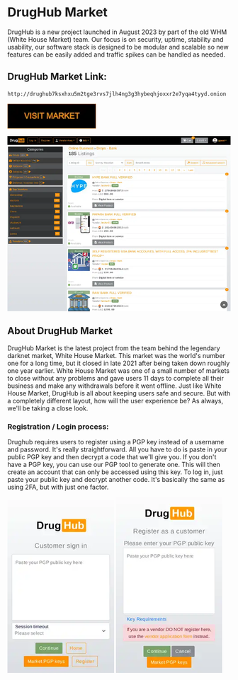 # DrugHub Market
DrugHub is a new project launched in August 2023 by part of the old WHM (White House Market) team. Our focus is on security, uptime, stability and usability, our software stack is designed to be modular and scalable so new features can be easily added and traffic spikes can be handled as needed.

## DrugHub Market Link:

```sh
http://drughub7ksxhxu5m2tge3rvs7jlh4ng3g3hybeqhjoxxr2e7yqa4tyyd.onion
```
[<img src="/assets/visit-market.webp" width="200">](http://drughub7ksxhxu5m2tge3rvs7jlh4ng3g3hybeqhjoxxr2e7yqa4tyyd.onion/)

<a href="http://drughub7ksxhxu5m2tge3rvs7jlh4ng3g3hybeqhjoxxr2e7yqa4tyyd.onion"><img src="/assets/drughub-preview.webp" alt="image" style="max-width: 100%;"><a>

## About DrugHub Market
DrugHub Market is the latest project from the team behind the legendary darknet market, White House Market. This market was the world's number one for a long time, but it closed in late 2021 after being taken down roughly one year earlier. White House Market was one of a small number of markets to close without any problems and gave users 11 days to complete all their business and make any withdrawals before it went offline. Just like White House Market, DrugHub is all about keeping users safe and secure. But with a completely different layout, how will the user experience be? As always, we'll be taking a close look.

### Registration / Login process:

Drughub requires users to register using a PGP key instead of a username and password. It's really straightforward. All you have to do is paste in your public PGP key and then decrypt a code that we'll give you. If you don't have a PGP key, you can use our PGP tool to generate one. This will then create an account that can only be accessed using this key. To log in, just paste your public key and decrypt another code. It's basically the same as using 2FA, but with just one factor.

<a href="http://drughub7ksxhxu5m2tge3rvs7jlh4ng3g3hybeqhjoxxr2e7yqa4tyyd.onion"><img src="/assets/drughub-login.webp" alt="image" style="max-width: 100%;"><a>  <a href="http://drughub7ksxhxu5m2tge3rvs7jlh4ng3g3hybeqhjoxxr2e7yqa4tyyd.onion"><img src="/assets/drughub-register.webp" alt="image" style="max-width: 100%;"><a>